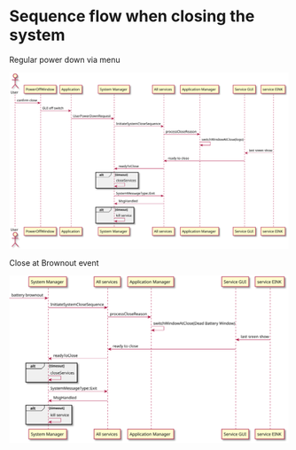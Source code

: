# Sequence flow when closing the system

Regular power down via menu

![](./Images/system_close_procedure_user.svg)

Close at Brownout event

![](./Images/system_close_procedure_brownout.svg)
